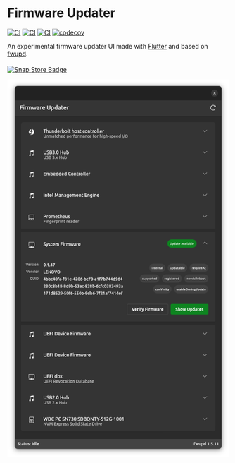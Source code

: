 # Firmware Updater

[![CI](https://github.com/canonical/firmware-updater/workflows/Build/badge.svg)](https://github.com/canonical/firmware-updater/actions/workflows/build.yaml)
[![CI](https://github.com/canonical/firmware-updater/workflows/Analysis/badge.svg)](https://github.com/canonical/firmware-updater/actions/workflows/analysis.yaml)
[![CI](https://github.com/canonical/firmware-updater/workflows/Test/badge.svg)](https://github.com/canonical/firmware-updater/actions/workflows/test.yaml)
[![codecov](https://codecov.io/gh/canonical/firmware-updater/branch/main/graph/badge.svg?token=P9E44EW5RM)](https://codecov.io/gh/canonical/firmware-updater)

An experimental firmware updater UI made with [Flutter](https://flutter.dev/) and based on [fwupd](https://pub.dev/packages/fwupd).

<a href="https://snapcraft.io/firmware-updater">
<img border="0" align="middle" alt="Snap Store Badge" src="https://snapcraft.io/static/images/badges/en/snap-store-black.svg" width=200>
</a>

![firmware-updater](https://raw.githubusercontent.com/canonical/firmware-updater/main/firmware-updater.png "screenshot")

